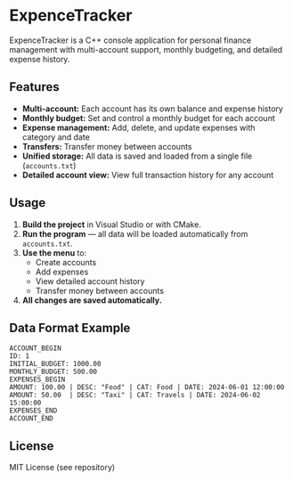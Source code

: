 # ExpenceTracker

ExpenceTracker is a C++ console application for personal finance management with multi-account support, monthly budgeting, and detailed expense history.

## Features

- **Multi-account:** Each account has its own balance and expense history
- **Monthly budget:** Set and control a monthly budget for each account
- **Expense management:** Add, delete, and update expenses with category and date
- **Transfers:** Transfer money between accounts
- **Unified storage:** All data is saved and loaded from a single file (`accounts.txt`)
- **Detailed account view:** View full transaction history for any account

## Usage

1. **Build the project** in Visual Studio or with CMake.
2. **Run the program** — all data will be loaded automatically from `accounts.txt`.
3. **Use the menu** to:
    - Create accounts
    - Add expenses
    - View detailed account history
    - Transfer money between accounts
4. **All changes are saved automatically.**

## Data Format Example

```
ACCOUNT_BEGIN
ID: 1
INITIAL_BUDGET: 1000.00
MONTHLY_BUDGET: 500.00
EXPENSES_BEGIN
AMOUNT: 100.00 | DESC: "Food" | CAT: Food | DATE: 2024-06-01 12:00:00
AMOUNT: 50.00  | DESC: "Taxi" | CAT: Travels | DATE: 2024-06-02 15:00:00
EXPENSES_END
ACCOUNT_END
```

## License

MIT License (see repository) 